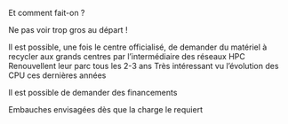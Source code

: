 Et comment fait-on ? 


Ne pas voir trop gros au départ !

Il est possible, une fois le centre officialisé, de demander du matériel à recycler aux grands centres par l’intermédiaire des réseaux HPC
Renouvellent leur parc tous les 2-3 ans
Très intéressant vu l’évolution des CPU ces dernières années

Il est possible de demander des financements

Embauches envisagées dès que la charge le requiert 
